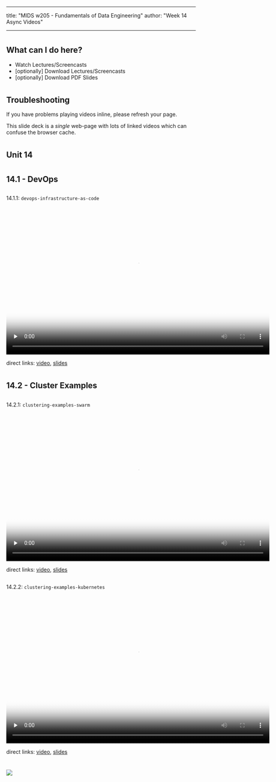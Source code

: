 
---
title: "MIDS w205 - Fundamentals of Data Engineering"
author: "Week 14 Async Videos"

---


#
## What can I do here?

- Watch Lectures/Screencasts
- [optionally] Download Lectures/Screencasts
- [optionally] Download PDF Slides


#
## Troubleshooting

If you have problems playing videos inline, please refresh your page.

This slide deck is a _single_ web-page with lots of linked videos which can
confuse the browser cache.


#
## Unit 14


#
## 14.1 - DevOps

##
14.1.1: `devops-infrastructure-as-code`

<video preload="none" controls poster="http://people.ischool.berkeley.edu/~mark.mims/course-development/2017-mids-w205/media/devops-infrastructure-as-code-cover-high.jpg" webkit-playsinline="" id="4f263555-2a83-445f-baec-3ea37b093bef" width="700" height="394" tabindex="-1">
  <source type="video/mp4" src="https://mids-w205-development.s3.amazonaws.com/screencasts/4f263555-2a83-445f-baec-3ea37b093bef/devops-infrastructure-as-code-video-hd1080-h264-30fps.mp4?Signature=Sk93V1FE3Hx88b7C6AirS2cjBrw%3D&AWSAccessKeyId=AKIAIO5BJ5NEJCZYSG2A&Expires=1536360765"/>
</video>

direct links:
[video](https://mids-w205-development.s3.amazonaws.com/screencasts/4f263555-2a83-445f-baec-3ea37b093bef/devops-infrastructure-as-code-video-hd1080-h264-30fps.mp4?Signature=Sk93V1FE3Hx88b7C6AirS2cjBrw%3D&AWSAccessKeyId=AKIAIO5BJ5NEJCZYSG2A&Expires=1536360765),
[slides](https://mids-w205-development.s3.amazonaws.com/screencasts/4f263555-2a83-445f-baec-3ea37b093bef/devops-infrastructure-as-code-slides.pdf?Expires=1536360766&AWSAccessKeyId=AKIAIO5BJ5NEJCZYSG2A&Signature=KI9b5itqyjzoYU4oKcMV9lEj49s%3D)


#
## 14.2 - Cluster Examples

##
14.2.1: `clustering-examples-swarm`

<video preload="none" controls poster="http://people.ischool.berkeley.edu/~mark.mims/course-development/2017-mids-w205/media/clustering-examples-swarm-cover-high.jpg" webkit-playsinline="" id="7e052622-ea4b-44c7-8845-841b0ffd1371" width="700" height="394" tabindex="-1">
  <source type="video/mp4" src="https://mids-w205-development.s3.amazonaws.com/screencasts/7e052622-ea4b-44c7-8845-841b0ffd1371/clustering-examples-swarm-video-hd1080-h264-30fps.mp4?Expires=1536360766&AWSAccessKeyId=AKIAIO5BJ5NEJCZYSG2A&Signature=6VKFwVGnsgOvCHc3aBuH5lC7zvQ%3D"/>
</video>

direct links:
[video](https://mids-w205-development.s3.amazonaws.com/screencasts/7e052622-ea4b-44c7-8845-841b0ffd1371/clustering-examples-swarm-video-hd1080-h264-30fps.mp4?Expires=1536360766&AWSAccessKeyId=AKIAIO5BJ5NEJCZYSG2A&Signature=6VKFwVGnsgOvCHc3aBuH5lC7zvQ%3D),
[slides](https://mids-w205-development.s3.amazonaws.com/screencasts/7e052622-ea4b-44c7-8845-841b0ffd1371/clustering-examples-swarm-slides.pdf?Expires=1536360767&Signature=jHWDLbSktIVKJoRiOKr7BP%2BAKgo%3D&AWSAccessKeyId=AKIAIO5BJ5NEJCZYSG2A)

##
14.2.2: `clustering-examples-kubernetes`

<video preload="none" controls poster="http://people.ischool.berkeley.edu/~mark.mims/course-development/2017-mids-w205/media/clustering-examples-kubernetes-cover-high.jpg" webkit-playsinline="" id="73b833e5-8acf-4feb-8183-9bbd85c1be14" width="700" height="394" tabindex="-1">
  <source type="video/mp4" src="https://mids-w205-development.s3.amazonaws.com/screencasts/73b833e5-8acf-4feb-8183-9bbd85c1be14/clustering-examples-kubernetes-video-hd1080-h264-30fps.mp4?AWSAccessKeyId=AKIAIO5BJ5NEJCZYSG2A&Signature=B67as0qWtQlMOVxIb37pVtAtIDA%3D&Expires=1536360767"/>
</video>

direct links:
[video](https://mids-w205-development.s3.amazonaws.com/screencasts/73b833e5-8acf-4feb-8183-9bbd85c1be14/clustering-examples-kubernetes-video-hd1080-h264-30fps.mp4?AWSAccessKeyId=AKIAIO5BJ5NEJCZYSG2A&Signature=B67as0qWtQlMOVxIb37pVtAtIDA%3D&Expires=1536360767),
[slides](https://mids-w205-development.s3.amazonaws.com/screencasts/73b833e5-8acf-4feb-8183-9bbd85c1be14/clustering-examples-kubernetes-slides.pdf?Expires=1536360768&Signature=dDV8krlil9vg11esLgYRaQ6%2BIkg%3D&AWSAccessKeyId=AKIAIO5BJ5NEJCZYSG2A)

#
<img class="logo" src="http://people.ischool.berkeley.edu/~mark.mims/course-development/2017-mids-w205/media/berkeley-school-of-information-logo.png"/>

